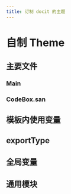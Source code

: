 ```yaml
---
title: 订制 docit 的主题
---
```


# 自制 Theme

## 主要文件

### Main

### CodeBox.san


## 模板内使用变量

## exportType

## 全局变量

## 通用模块
